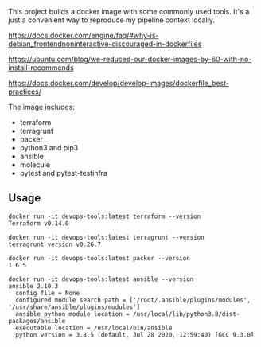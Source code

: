 This project builds a docker image with some commonly used tools. It's a just a convenient way to reproduce my pipeline context locally. 

https://docs.docker.com/engine/faq/#why-is-debian_frontendnoninteractive-discouraged-in-dockerfiles

https://ubuntu.com/blog/we-reduced-our-docker-images-by-60-with-no-install-recommends

https://docs.docker.com/develop/develop-images/dockerfile_best-practices/

The image includes:
 - terraform
 - terragrunt
 - packer
 - python3 and pip3
 - ansible
 - molecule
 - pytest and pytest-testinfra


## Usage

```shell script
docker run -it devops-tools:latest terraform --version
Terraform v0.14.0

docker run -it devops-tools:latest terragrunt --version
terragrunt version v0.26.7

docker run -it devops-tools:latest packer --version
1.6.5

docker run -it devops-tools:latest ansible --version
ansible 2.10.3
  config file = None
  configured module search path = ['/root/.ansible/plugins/modules', '/usr/share/ansible/plugins/modules']
  ansible python module location = /usr/local/lib/python3.8/dist-packages/ansible
  executable location = /usr/local/bin/ansible
  python version = 3.8.5 (default, Jul 28 2020, 12:59:40) [GCC 9.3.0]

```
